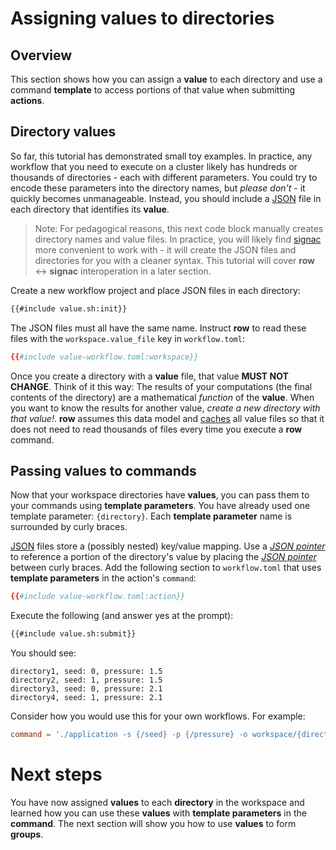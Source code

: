 # Assigning values to directories

## Overview

This section shows how you can assign a **value** to each directory and use a command
**template** to access portions of that value when submitting **actions**.

## Directory values

So far, this tutorial has demonstrated small toy examples. In practice, any workflow
that you need to execute on a cluster likely has hundreds or thousands of directories -
each with different parameters. You could try to encode these parameters into the
directory names, but *please don't* - it quickly becomes unmanageable. Instead, you
should include a [JSON] file in each directory that identifies its **value**.

[JSON]: https://www.json.org

> Note: For pedagogical reasons, this next code block manually creates directory names
> and value files. In practice, you will likely find [signac] more
> convenient to work with - it will create the JSON files and directories for you with
> a cleaner syntax. This tutorial will cover **row** ↔ **signac** interoperation in a
> later section.

[signac]: ../python/signac.md

Create a new workflow project and place JSON files in each directory:
```bash
{{#include value.sh:init}}
```
The JSON files must all have the same name. Instruct **row** to read these files
with the `workspace.value_file` key in `workflow.toml`:

```toml
{{#include value-workflow.toml:workspace}}
```

Once you create a directory with a **value** file, that value **MUST NOT CHANGE**. Think
of it this way: The results of your computations (the final contents of the directory)
are a mathematical *function* of the **value**. When you want to know the results for
another value, *create a new directory with that value!*. **row** assumes this data
model and [caches] all value files so that it does not need to read thousands of files
every time you execute a **row** command.

[caches]: ../concepts/cache.md

## Passing values to commands

Now that your workspace directories have **values**, you can pass them to your
commands using **template parameters**. You have already used one template parameter:
`{directory}`. Each **template parameter** name is surrounded by curly braces.

[JSON] files store a (possibly nested) key/value mapping. Use a [*JSON pointer*] to
reference a portion of the directory's value by placing the [*JSON pointer*] between
curly braces. Add the following section to `workflow.toml` that uses **template
parameters** in the action's `command`:

```toml
{{#include value-workflow.toml:action}}
```

[*JSON pointer*]: ../concepts/json-pointers.md

Execute the following (and answer yes at the prompt):
```bash
{{#include value.sh:submit}}
```

You should see:
```plaintext
directory1, seed: 0, pressure: 1.5
directory2, seed: 1, pressure: 1.5
directory3, seed: 0, pressure: 2.1
directory4, seed: 1, pressure: 2.1
```

Consider how you would use this for your own workflows. For example:
```toml
command = './application -s {/seed} -p {/pressure} -o workspace/{directory}/out'
```

# Next steps

You have now assigned **values** to each **directory** in the workspace and learned
how you can use these **values** with **template parameters** in the **command**. The
next section will show you how to use **values** to form **groups**.
